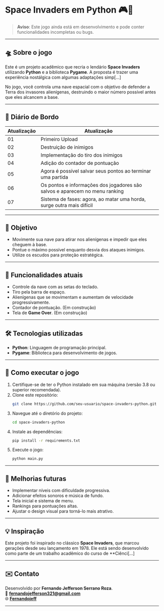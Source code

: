 # Space Invaders em Python 🎮🚀

> **Aviso**: Este jogo ainda está em desenvolvimento e pode conter funcionalidades incompletas ou bugs. 

---

## 🛸 Sobre o jogo

Este é um projeto acadêmico que recria o lendário **Space Invaders** utilizando **Python** e a biblioteca **Pygame**. A proposta é trazer uma experiência nostálgica com algumas adaptações simp[...]

No jogo, você controla uma nave espacial com o objetivo de defender a Terra dos invasores alienígenas, destruindo o maior número possível antes que eles alcancem a base.

---

## 📅 Diário de Bordo
| Atualização | Atualização                                                                 |
|-------------|-----------------------------------------------------------------------------|
| 01          | Primeiro Upload                                                             |
| 02          | Destruição de inimigos                                                      |
| 03          | Implementação do tiro dos inimigos                                          |
| 04          | Adição do contador de pontuação                                             |
| 05          | Agora é possível salvar seus pontos ao terminar uma partida                 |
| 06          | Os pontos e informações dos jogadores são salvos e aparecem no menu ranking |
| 07          | Sistema de fases: agora, ao matar uma horda, surge outra mais difícil       |

---

## 🎯 Objetivo
- Movimente sua nave para atirar nos alienígenas e impedir que eles cheguem à base.
- Pontue o máximo possível enquanto desvia dos ataques inimigos.
- Utilize os escudos para proteção estratégica.

---

## 🚀 Funcionalidades atuais
- Controle da nave com as setas do teclado.
- Tiro pela barra de espaço.
- Alienígenas que se movimentam e aumentam de velocidade progressivamente.
- Contador de pontuação. (Em construção)
- Tela de **Game Over**. (Em construção)

---

## 🛠️ Tecnologias utilizadas
- **Python**: Linguagem de programação principal.
- **Pygame**: Biblioteca para desenvolvimento de jogos.

---

## 🔧 Como executar o jogo

1. Certifique-se de ter o Python instalado em sua máquina (versão 3.8 ou superior recomendada).
2. Clone este repositório:
   ```bash
   git clone https://github.com/seu-usuario/space-invaders-python.git
   ```
3. Navegue até o diretório do projeto:
   ```bash
   cd space-invaders-python
   ```
4. Instale as dependências:
   ```bash
   pip install -r requirements.txt
   ```
5. Execute o jogo:
   ```bash
   python main.py
   ```

---

## 🚧 Melhorias futuras
- Implementar níveis com dificuldade progressiva.
- Adicionar efeitos sonoros e música de fundo.
- Tela inicial e sistema de menu.
- Rankings para pontuações altas.
- Ajustar o design visual para torná-lo mais atrativo.

---

## 💡 Inspiração
Este projeto foi inspirado no clássico **Space Invaders**, que marcou gerações desde seu lançamento em 1978. Ele está sendo desenvolvido como parte de um trabalho acadêmico do curso de **Ciênci[...]

---

## ✉️ Contato
Desenvolvido por **Fernando Jefferson Serrano Roza**.  
📧 **[fernandojefferson321@gmail.com](mailto:fernandojefferson321@gmail.com)**  
🌐 **[Fernandojeff](https://linkedin.com/in/fernandojeff)**  

---
